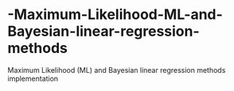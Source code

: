 # -Maximum-Likelihood-ML-and-Bayesian-linear-regression-methods
 Maximum Likelihood (ML) and Bayesian linear regression methods implementation

